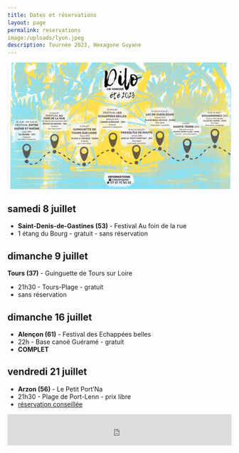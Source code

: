 ```yaml
---
title: Dates et réservations
layout: page
permalink: reservations
image:/uploads/lyon.jpeg
description: Tournée 2023, Hexagone Guyane
---
```

![agenda de la tournée 2023](/uploads/reservations/tournee-2023.png)
## samedi 8 juillet
- **Saint-Denis-de-Gastines (53)** - Festival Au foin de la rue
- 1 étang du Bourg - gratuit - sans réservation

## dimanche 9 juillet
**Tours (37)** - Guinguette de Tours sur Loire
- 21h30 - Tours-Plage - gratuit
- sans réservation

## dimanche 16 juillet
- **Alençon (61)** - Festival des Echappées belles
- 22h - Base canoë Guéramé - gratuit
- **COMPLET**

## vendredi 21 juillet
- **Arzon (56)** - Le Petit Port’Na
- 21h30 - Plage de Port-Lenn - prix libre
- [réservation conseillée](https://www.helloasso.com/associations/les-connards-laques/evenements/dilo-a-arzon-vendredi-21-juillet)
<iframe id="haWidget" allowtransparency="true" src="https://www.helloasso.com/associations/les-connards-laques/evenements/dilo-a-arzon-vendredi-21-juillet/widget-bouton" style="width: 100%; height: 70px; border: none;"></iframe>

